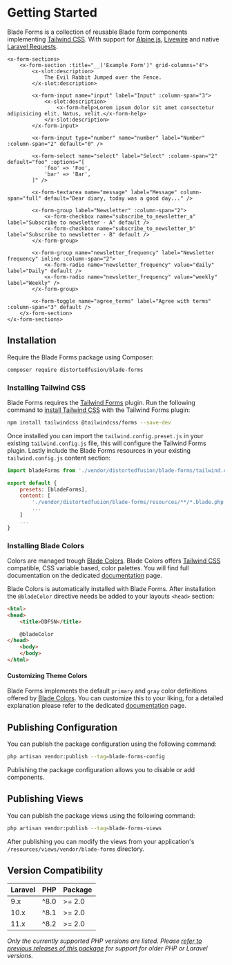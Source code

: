 # Getting Started

Blade Forms is a collection of reusable Blade form components implementing [Tailwind CSS](https://tailwindcss.com/). With support for [Alpine.js](https://alpinejs.dev), [Livewire](https://livewire.laravel.com/) and native [Laravel Requests](https://laravel.com/docs/requests).

```blade-component-code
<x-form-sections>
    <x-form-section :title="__('Example Form')" grid-columns="4">
        <x-slot:description>
            The Evil Rabbit Jumped over the Fence.
        </x-slot:description>

        <x-form-input name="input" label="Input" :column-span="3">
            <x-slot:description>
                <x-form-help>Lorem ipsum dolor sit amet consectetur adipisicing elit. Natus, velit.</x-form-help>
            </x-slot:description>
        </x-form-input>

        <x-form-input type="number" name="number" label="Number" :column-span="2" default="0" />

        <x-form-select name="select" label="Select" :column-span="2" default="foo" :options="[
            'foo' => 'Foo',
            'bar' => 'Bar',
        ]" />

        <x-form-textarea name="message" label="Message" column-span="full" default="Dear diary, today was a good day..." />

        <x-form-group label="Newsletter" :column-span="2">
            <x-form-checkbox name="subscribe_to_newsletter_a" label="Subscribe to newsletter - A" default />
            <x-form-checkbox name="subscribe_to_newsletter_b" label="Subscribe to newsletter - B" default />
        </x-form-group>

        <x-form-group name="newsletter_frequency" label="Newsletter frequency" inline :column-span="2">
            <x-form-radio name="newsletter_frequency" value="daily" label="Daily" default />
            <x-form-radio name="newsletter_frequency" value="weekly" label="Weekly" />
        </x-form-group>

        <x-form-toggle name="agree_terms" label="Agree with terms" :column-span="3" default />
    </x-form-section>
</x-form-sections>
```

## Installation

Require the Blade Forms package using Composer:

```bash
composer require distortedfusion/blade-forms
```

### Installing Tailwind CSS

Blade Forms requires the [Tailwind Forms](https://github.com/tailwindlabs/tailwindcss-forms) plugin. Run the following command to [install Tailwind CSS](https://tailwindcss.com/docs/installation) with the Tailwind Forms plugin:

```bash
npm install tailwindcss @tailwindcss/forms --save-dev
```

Once installed you can import the `tailwind.config.preset.js` in your existing `tailwind.config.js` file, this will configure the Tailwind Forms plugin. Lastly include the Blade Forms resources in your existing `tailwind.config.js` content section:

```js
import bladeForms from './vendor/distortedfusion/blade-forms/tailwind.config.preset'

export default {
    presets: [bladeForms],
    content: [
        './vendor/distortedfusion/blade-forms/resources/**/*.blade.php',
        ...
    ]
    ...
}
```

### Installing Blade Colors

Colors are managed trough [Blade Colors](/docs/distortedfusion/blade-colors). Blade Colors offers [Tailwind CSS](https://tailwindcss.com/) compatible, CSS variable based, color palettes. You will find full documentation on the dedicated [documentation](/docs/distortedfusion/blade-colors) page.

Blade Colors is automatically installed with Blade Forms. After installation the `@bladeColor` directive needs be added to your layouts `<head>` section:

```html
<html>
<head>
    <title>DDFSN</title>

    @bladeColor
</head>
    <body>
    </body>
</html>
```

#### Customizing Theme Colors

Blade Forms implements the default `primary` and `gray` color definitions offered by [Blade Colors](/docs/distortedfusion/blade-colors). You can customize this to your liking, for a detailed explanation please refer to the dedicated [documentation](/docs/distortedfusion/blade-colors/usage#customizing-colors-using-palettes) page.

## Publishing Configuration

You can publish the package configuration using the following command:

```bash
php artisan vendor:publish --tag=blade-forms-config
```

Publishing the package configuration allows you to disable or add components.

## Publishing Views

You can publish the package views using the following command:

```bash
php artisan vendor:publish --tag=blade-forms-views
```

After publishing you can modify the views from your application's `/resources/views/vendor/blade-forms` directory.

## Version Compatibility

| Laravel | PHP            | Package |
| ------- | -------------- | ------- |
| 9.x     | ^8.0           | >= 2.0  |
| 10.x    | ^8.1           | >= 2.0  |
| 11.x    | ^8.2           | >= 2.0  |

*Only the currently supported PHP versions are listed. Please [refer to previous releases of this package](https://github.com/distortedfusion/blade-colors/tags) for support for older PHP or Laravel versions.*
